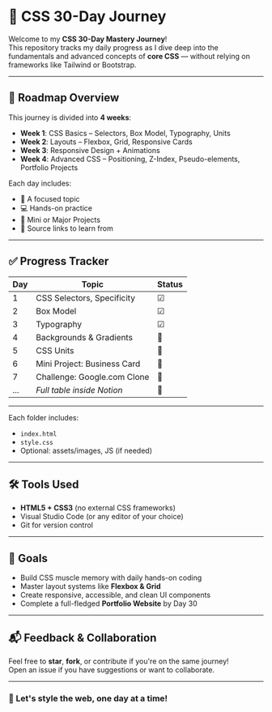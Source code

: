 # 🎨 CSS 30-Day Journey

Welcome to my **CSS 30-Day Mastery Journey**!  
This repository tracks my daily progress as I dive deep into the fundamentals and advanced concepts of **core CSS** — without relying on frameworks like Tailwind or Bootstrap.

---

## 📅 Roadmap Overview

This journey is divided into **4 weeks**:

- **Week 1**: CSS Basics – Selectors, Box Model, Typography, Units
- **Week 2**: Layouts – Flexbox, Grid, Responsive Cards
- **Week 3**: Responsive Design + Animations
- **Week 4**: Advanced CSS – Positioning, Z-Index, Pseudo-elements, Portfolio Projects

Each day includes:

- 📘 A focused topic
- 💻 Hands-on practice
- 🎯 Mini or Major Projects
- 🔗 Source links to learn from

---

## ✅ Progress Tracker

| Day | Topic | Status |
|-----|-------------------------------|--------|
| 1 | CSS Selectors, Specificity | ☑ |
| 2 | Box Model | ☑ |
| 3 | Typography | ☑ |
| 4 | Backgrounds & Gradients | 🔲 |
| 5 | CSS Units | 🔲 |
| 6 | Mini Project: Business Card | 🔲 |
| 7 | Challenge: Google.com Clone | 🔲 |
| ... | *Full table inside Notion* | 🔲 |

---



Each folder includes:
- `index.html`
- `style.css`
- Optional: assets/images, JS (if needed)

---

## 🛠️ Tools Used

- **HTML5 + CSS3** (no external CSS frameworks)
- Visual Studio Code (or any editor of your choice)
- Git for version control

---

## 🌟 Goals

- Build CSS muscle memory with daily hands-on coding
- Master layout systems like **Flexbox & Grid**
- Create responsive, accessible, and clean UI components
- Complete a full-fledged **Portfolio Website** by Day 30

---

## 📬 Feedback & Collaboration

Feel free to **star**, **fork**, or contribute if you're on the same journey!  
Open an issue if you have suggestions or want to collaborate.

---

### 🚀 Let's style the web, one day at a time!

